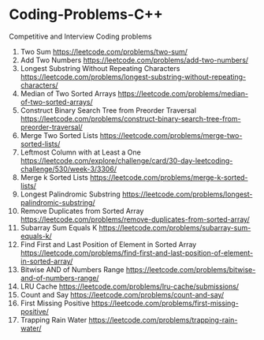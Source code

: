 # Coding-Problems-C++
Competitive and Interview Coding problems
1. Two Sum https://leetcode.com/problems/two-sum/
2. Add Two Numbers https://leetcode.com/problems/add-two-numbers/
3. Longest Substring Without Repeating Characters https://leetcode.com/problems/longest-substring-without-repeating-characters/
4. Median of Two Sorted Arrays https://leetcode.com/problems/median-of-two-sorted-arrays/
5. Construct Binary Search Tree from Preorder Traversal https://leetcode.com/problems/construct-binary-search-tree-from-preorder-traversal/
6. Merge Two Sorted Lists https://leetcode.com/problems/merge-two-sorted-lists/
7. Leftmost Column with at Least a One https://leetcode.com/explore/challenge/card/30-day-leetcoding-challenge/530/week-3/3306/
8. Merge k Sorted Lists https://leetcode.com/problems/merge-k-sorted-lists/
9. Longest Palindromic Substring https://leetcode.com/problems/longest-palindromic-substring/
10. Remove Duplicates from Sorted Array https://leetcode.com/problems/remove-duplicates-from-sorted-array/
11.  Subarray Sum Equals K https://leetcode.com/problems/subarray-sum-equals-k/
12. Find First and Last Position of Element in Sorted Array https://leetcode.com/problems/find-first-and-last-position-of-element-in-sorted-array/
13. Bitwise AND of Numbers Range https://leetcode.com/problems/bitwise-and-of-numbers-range/
14. LRU Cache https://leetcode.com/problems/lru-cache/submissions/ 
15. Count and Say https://leetcode.com/problems/count-and-say/
16. First Missing Positive https://leetcode.com/problems/first-missing-positive/
17. Trapping Rain Water https://leetcode.com/problems/trapping-rain-water/
